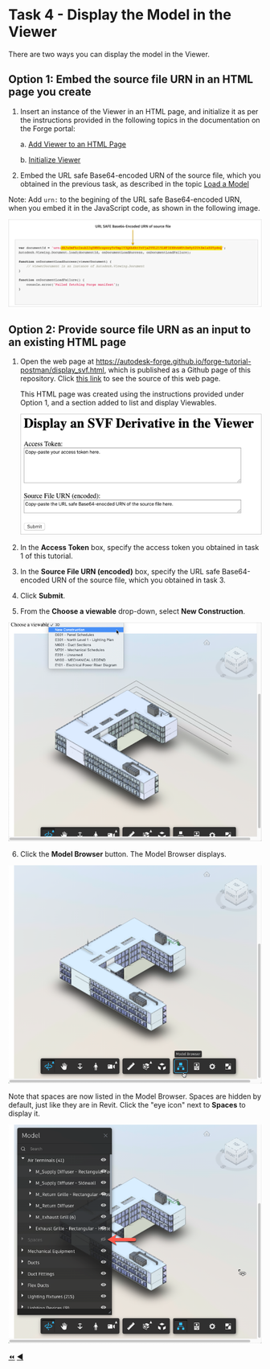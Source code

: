 # Task 4 - Display the Model in the Viewer

There are two ways you can display the model in the Viewer.

## Option 1: Embed the source file URN in an HTML page you create

1. Insert an instance of the Viewer in an HTML page, and initialize it as per the instructions provided in the following topics in the documentation on the Forge portal:

    a. [Add Viewer to an HTML Page](https://forge.autodesk.com/en/docs/viewer/v7/developers_guide/viewer_basics/starting-html/)

    b. [Initialize Viewer](https://forge.autodesk.com/en/docs/viewer/v7/developers_guide/viewer_basics/initialization/)

2. Embed the URL safe Base64-encoded URN of the source file, which you obtained in the previous task, as described in the topic [Load a Model](https://forge.autodesk.com/en/docs/viewer/v7/developers_guide/viewer_basics/load-a-model/)

Note: Add ``urn:`` to the begining of the URL safe Base64-encoded URN, when you embed it in the JavaScript code, as shown in the following image.

![URN in Viewer](../images/tutorial_4_urn_in_viewer.png "URN in Viewer")

## Option 2: Provide source file URN as an input to an existing HTML page

1. Open the web page at https://autodesk-forge.github.io/forge-tutorial-postman/display_svf.html, which is published as a Github page of this repository. Click [this link](../../docs/display_svf.html) to see the source of this web page. 

    This HTML page was created using the instructions provided under Option 1, and a section added to list and display Viewables.

    ![Show in Web page](../images/tutorial_4_urn_in_html_page.png "Show in Web page")

2. In the **Access Token** box, specify the access token you obtained in task 1 of this tutorial.

3. In the **Source File URN (encoded)** box, specify the URL safe Base64-encoded URN of the source file, which you obtained in task 3.

4. Click **Submit**.

5. From the **Choose a viewable** drop-down, select **New Construction**.

  ![Select Viewable](../images/tutorial_7_select_viewables.png "Select Viewable")

6. Click the **Model Browser** button. The Model Browser displays.

  ![Select Model Browser](../images/tutorial_7_select_model_browser.png "Select Model Browser")

  Note that spaces are now listed in the Model Browser. Spaces are hidden by default, just like they are in Revit. Click the "eye icon" next to **Spaces** to display it.

  ![Spaces](../images/tutorial_7_spaces.png "Spaces")


[:rewind:](../readme.md "readme.md") [:arrow_backward:](task-3.md "Previous task")
